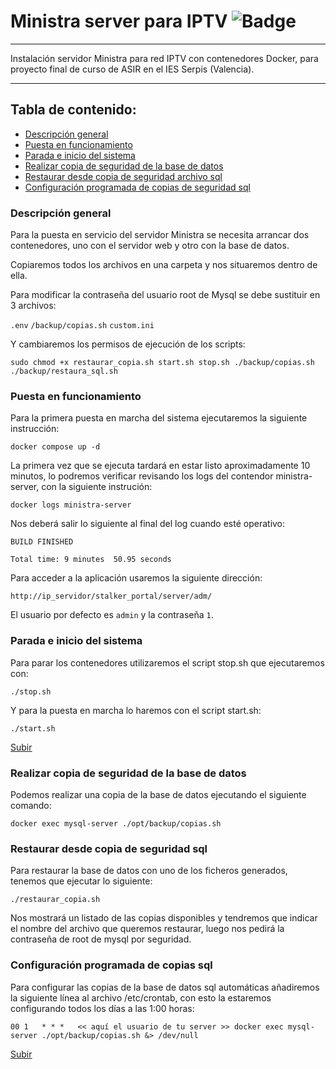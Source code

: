 <a name="top"></a>
# Ministra server para IPTV ![Badge](https://img.shields.io/badge/ESTADO-FINALIZADO-green)

***

Instalación servidor Ministra para red IPTV con contenedores Docker, para proyecto final de curso de ASIR en el IES Serpis (Valencia).

***

## Tabla de contenido:
* [Descripción general](#general)
* [Puesta en funcionamiento](#instalar)
* [Parada e inicio del sistema](#start_stop)
* [Realizar copia de seguridad de la base de datos](#copia)
* [Restaurar desde copia de seguridad archivo sql](#restaura)
* [Configuración programada de copias de seguridad sql](#cron)

<a name="general"></a>

### Descripción general

Para la puesta en servicio del servidor Ministra se necesita arrancar dos contenedores, uno con el servidor web y otro con la base de datos.

Copiaremos todos los archivos en una carpeta y nos situaremos dentro de ella.

Para modificar la contraseña del usuario root de Mysql se debe sustituir en 3 archivos:

`.env`
`/backup/copias.sh`
`custom.ini`

Y cambiaremos los permisos de ejecución de los scripts:

    sudo chmod +x restaurar_copia.sh start.sh stop.sh ./backup/copias.sh ./backup/restaura_sql.sh

<a name="instalar"></a>

### Puesta en funcionamiento

Para la primera puesta en marcha del sistema ejecutaremos la siguiente instrucción:

    docker compose up -d

La primera vez que se ejecuta tardará en estar listo aproximadamente 10 minutos, lo podremos verificar revisando los logs del contendor ministra-server, con la siguiente instrución:

    docker logs ministra-server

Nos deberá salir lo siguiente al final del log cuando esté operativo:

```
BUILD FINISHED

Total time: 9 minutes  50.95 seconds
```

Para acceder a la aplicación usaremos la siguiente dirección:

    http://ip_servidor/stalker_portal/server/adm/
    
El usuario por defecto es `admin` y la contraseña `1`.

<a name="start_stop"></a>

### Parada e inicio del sistema

Para parar los contenedores utilizaremos el script stop.sh que ejecutaremos con:

    ./stop.sh

Y para la puesta en marcha lo haremos con el script start.sh:

    ./start.sh

[Subir](#top)

<a name="copia"></a>

### Realizar copia de seguridad de la base de datos

Podemos realizar una copia de la base de datos ejecutando el siguiente comando:

    docker exec mysql-server ./opt/backup/copias.sh

<a name="restaura"></a>

### Restaurar desde copia de seguridad sql

Para restaurar la base de datos con uno de los ficheros generados, tenemos que ejecutar lo siguiente:

    ./restaurar_copia.sh

Nos mostrará un listado de las copias disponibles y tendremos que indicar el nombre del archivo que queremos restaurar, luego nos pedirá la contraseña de root de mysql por seguridad.

<a name="cron"></a>

### Configuración programada de copias sql

Para configurar las copias de la base de datos sql automáticas añadiremos la siguiente línea al archivo /etc/crontab, con esto la estaremos configurando todos los días a las 1:00 horas:

    00 1   * * *   << aquí el usuario de tu server >> docker exec mysql-server ./opt/backup/copias.sh &> /dev/null

[Subir](#top)
